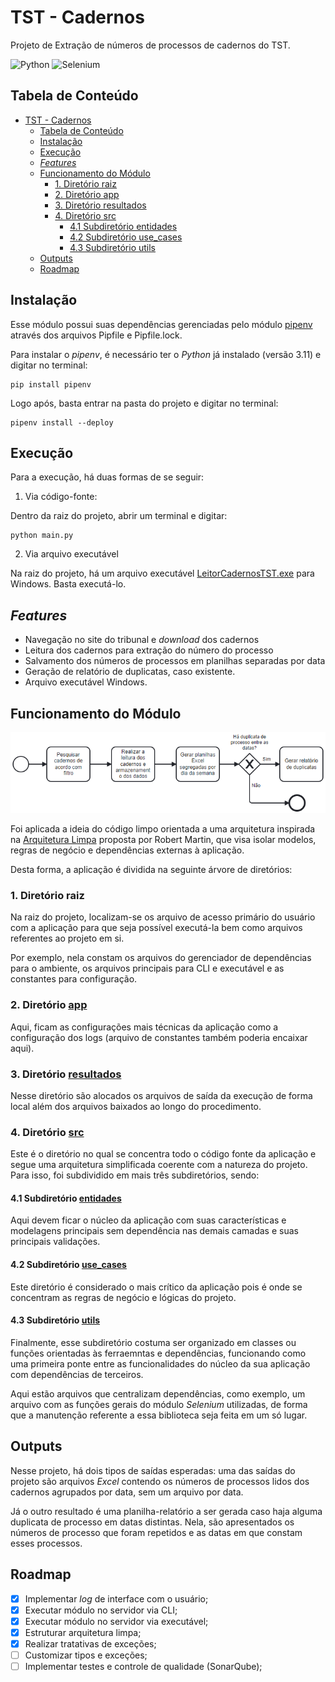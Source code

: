 # TST - Cadernos

Projeto de Extração de números de processos de cadernos do TST.

![Python](https://img.shields.io/badge/python-3670A0?style=for-the-badge&logo=python&logoColor=ffdd54)
![Selenium](https://img.shields.io/badge/-selenium-%43B02A?style=for-the-badge&logo=selenium&logoColor=white)


## Tabela de Conteúdo
- [TST - Cadernos](#tst---cadernos)
  - [Tabela de Conteúdo](#tabela-de-conteúdo)
  - [Instalação](#instalação)
  - [Execução](#execução)
  - [_Features_](#features)
  - [Funcionamento do Módulo](#funcionamento-do-módulo)
    - [1. Diretório raiz](#1-diretório-raiz)
    - [2. Diretório app](#2-diretório-app)
    - [3. Diretório resultados](#3-diretório-resultados)
    - [4. Diretório src](#4-diretório-src)
      - [4.1 Subdiretório entidades](#41-subdiretório-entidades)
      - [4.2 Subdiretório use\_cases](#42-subdiretório-use_cases)
      - [4.3 Subdiretório utils](#43-subdiretório-utils)
  - [Outputs](#outputs)
  - [Roadmap](#roadmap)


## Instalação 

Esse módulo possui suas dependências gerenciadas pelo módulo [pipenv](https://pipenv.pypa.io/en/latest/) através dos arquivos Pipfile e Pipfile.lock. 

Para instalar o _pipenv_, é necessário ter o _Python_ já instalado (versão 3.11) e digitar no terminal:

```shell
pip install pipenv
```

Logo após, basta entrar na pasta do projeto e digitar no terminal:

```shell
pipenv install --deploy
```


## Execução

Para a execução, há duas formas de se seguir:

  1. Via código-fonte:

Dentro da raiz do projeto, abrir um terminal e digitar:

```shell
python main.py
```

  2. Via arquivo executável

Na raiz do projeto, há um arquivo executável [LeitorCadernosTST.exe](LeitorCadernosTST.exe) para Windows. Basta executá-lo.


## _Features_

 - Navegação no site do tribunal e _download_ dos cadernos
 - Leitura dos cadernos para extração do número do processo
 - Salvamento dos números de processos em planilhas separadas por data
 - Geração de relatório de duplicatas, caso existente.
 - Arquivo executável Windows.



## Funcionamento do Módulo

![Diagrama de Fluxo de Processo](docs/diagrama-fluxo.png)

Foi aplicada a ideia do código limpo orientada a uma arquitetura inspirada na [Arquitetura Limpa](https://www.amazon.com.br/Clean-Architecture-Craftsmans-Software-Structure/dp/0134494164) proposta por Robert Martin, que visa isolar modelos, regras de negócio e dependências externas à aplicação.

Desta forma, a aplicação é dividida na seguinte árvore de diretórios:

### 1. Diretório raiz

Na raiz do projeto, localizam-se os arquivo de acesso primário do usuário com a aplicação para que seja possível executá-la bem como arquivos referentes ao projeto em si.

Por exemplo, nela constam os arquivos do gerenciador de dependências para o ambiente, os arquivos principais para CLI e executável e as constantes para configuração.

### 2. Diretório [app](app/)

Aqui, ficam as configurações mais técnicas da aplicação como a configuração dos logs (arquivo de constantes também poderia encaixar aqui).

### 3. Diretório [resultados](resultados/)

Nesse diretório são alocados os arquivos de saída da execução de forma local além dos arquivos baixados ao longo do procedimento.

### 4. Diretório [src](src/)

Este é o diretório no qual se concentra todo o código fonte da aplicação e segue uma arquitetura simplificada coerente com a natureza do projeto. Para isso, foi subdividido em mais três subdiretórios, sendo:

#### 4.1 Subdiretório [entidades](src/entidades/)

Aqui devem ficar o núcleo da aplicação com suas características e modelagens principais sem dependência nas demais camadas e suas principais validações.

#### 4.2 Subdiretório [use_cases](src/use_cases/)

Este diretório é considerado o mais crítico da aplicação pois é onde se concentram as regras de negócio e lógicas do projeto.

#### 4.3 Subdiretório [utils](src/utils/)

Finalmente, esse subdiretório costuma ser organizado em classes ou funções orientadas às ferraemntas e dependências, funcionando como uma primeira ponte entre as funcionalidades do núcleo da sua aplicação com dependências de terceiros.

Aqui estão arquivos que centralizam dependências, como exemplo, um arquivo com as funções gerais do módulo _Selenium_ utilizadas, de forma que a manutenção referente a essa biblioteca seja feita em um só lugar. 

## Outputs

Nesse projeto, há dois tipos de saídas esperadas: uma das saídas do projeto são arquivos _Excel_ contendo os números de processos lidos dos cadernos agrupados por data, sem um arquivo por data. 

Já o outro resultado é uma planilha-relatório a ser gerada caso haja alguma duplicata de processo em datas distintas. Nela, são apresentados os números de processo que foram repetidos e as datas em que constam esses processos.


## Roadmap

 - [x] Implementar _log_ de interface com o usuário;
 - [x] Executar módulo no servidor via CLI;
 - [x] Executar módulo no servidor via executável;
 - [x] Estruturar arquitetura limpa;
 - [x] Realizar tratativas de exceções;
 - [ ] Customizar tipos e exceções;
 - [ ] Implementar testes e controle de qualidade (SonarQube);
